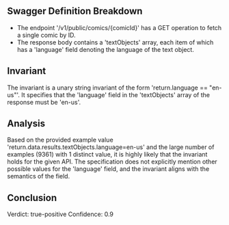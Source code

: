 ## Swagger Definition Breakdown
- The endpoint '/v1/public/comics/{comicId}' has a GET operation to fetch a single comic by ID.
- The response body contains a 'textObjects' array, each item of which has a 'language' field denoting the language of the text object.

## Invariant
The invariant is a unary string invariant of the form 'return.language == "en-us"'. It specifies that the 'language' field in the 'textObjects' array of the response must be 'en-us'.

## Analysis
Based on the provided example value 'return.data.results.textObjects.language=en-us' and the large number of examples (9361) with 1 distinct value, it is highly likely that the invariant holds for the given API. The specification does not explicitly mention other possible values for the 'language' field, and the invariant aligns with the semantics of the field.

## Conclusion
Verdict: true-positive
Confidence: 0.9
